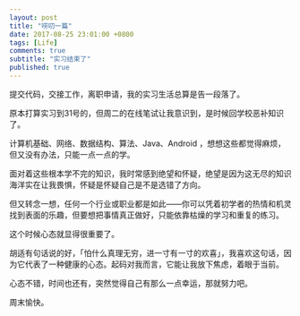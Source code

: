 ```yaml
---
layout: post
title: "唠叨一篇"
date: 2017-08-25 23:01:00 +0800
tags: [Life]
comments: true
subtitle: "实习结束了"
published: true
---
```

提交代码，交接工作，离职申请，我的实习生活总算是告一段落了。

原本打算实习到31号的，但周二的在线笔试让我意识到，是时候回学校恶补知识了。

计算机基础、网络、数据结构、算法、Java、Android ，想想这些都觉得麻烦，但又没有办法，只能一点一点的学。

面对着这些根本学不完的知识，我时常感到绝望和怀疑，绝望是因为这无尽的知识海洋实在让我畏惧，怀疑是怀疑自己是不是选错了方向。

但又转念一想，任何一个行业或职业都是如此——你可以凭着初学者的热情和机灵找到表面的乐趣，但要想把事情真正做好，只能依靠枯燥的学习和重复的练习。

这个时候心态就显得很重要了。

胡适有句话说的好，「怕什么真理无穷，进一寸有一寸的欢喜」，我喜欢这句话，因为它代表了一种健康的心态。起码对我而言，它能让我放下焦虑，着眼于当前。

心态不错，时间也还有，突然觉得自己有那么一点幸运，那就努力吧。

周末愉快。